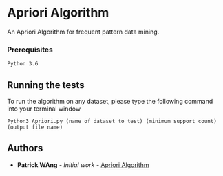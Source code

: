 # Apriori Algorithm

An Apriori Algorithm for frequent pattern data mining.

### Prerequisites

```
Python 3.6
```

## Running the tests

To run the algorithm on any dataset, please type the following command into your terminal window
```
Python3 Apriori.py (name of dataset to test) (minimum support count) (output file name)
```

## Authors

* **Patrick WAng** - *Initial work* - [Apriori Algorithm](https://github.com/patrickkingg/Apriori-Algorithm)

